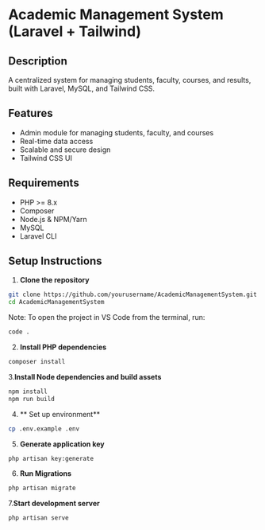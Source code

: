
# Academic Management System (Laravel + Tailwind)

## Description
A centralized system for managing students, faculty, courses, and results, built with Laravel, MySQL, and Tailwind CSS.

## Features
- Admin module for managing students, faculty, and courses
- Real-time data access
- Scalable and secure design
- Tailwind CSS UI

## Requirements
- PHP >= 8.x
- Composer
- Node.js & NPM/Yarn
- MySQL
- Laravel CLI

## Setup Instructions

1. **Clone the repository**
```bash
git clone https://github.com/yourusername/AcademicManagementSystem.git
cd AcademicManagementSystem
```
Note: To open the project in VS Code from the terminal, run:
```bash
code .
```

2. **Install PHP dependencies**
```bash
composer install
```

3.**Install Node dependencies and build assets**
```bash
npm install
npm run build
```

4. ** Set up environment**
```bash
cp .env.example .env
```
5. **Generate application key**
```bash
php artisan key:generate
```
6. **Run Migrations**
```bash
php artisan migrate
```
7.**Start development server**
```bash
php artisan serve
```
